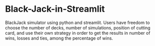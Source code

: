 # Black-Jack-in-Streamlit
BlackJack simulator using python and streamlit. Users have freedom to choose the number of decks, number of simulations, position of cutting card, and use their own strategy in order to get the results in number of wins, losses and ties, among the percentage of wins.

